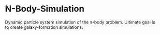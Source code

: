 # N-Body-Simulation
Dynamic particle system simulation of the n-body problem. Ultimate goal is to create galaxy-formation simulations.
